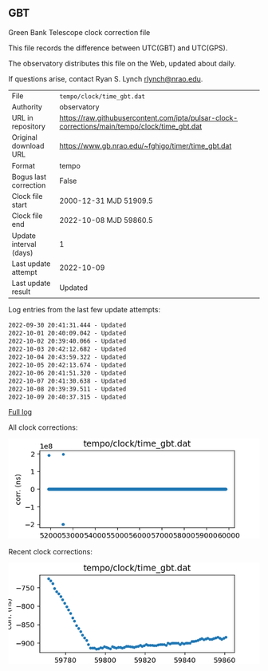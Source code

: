 
## GBT

Green Bank Telescope clock correction file

This file records the difference between UTC(GBT) and UTC(GPS).

The observatory distributes this file on the Web, updated about daily.

If questions arise, contact Ryan S. Lynch <rlynch@nrao.edu>.

|     |     |
|:--- |:--- |
| File | `tempo/clock/time_gbt.dat` |
| Authority | observatory |
| URL in repository | <https://raw.githubusercontent.com/ipta/pulsar-clock-corrections/main/tempo/clock/time_gbt.dat> |
| Original download URL | <https://www.gb.nrao.edu/~fghigo/timer/time_gbt.dat> |
| Format | tempo |
| Bogus last correction | False |
| Clock file start | 2000-12-31 MJD 51909.5 |
| Clock file end | 2022-10-08 MJD 59860.5 |
| Update interval (days) | 1 |
| Last update attempt | 2022-10-09 |
| Last update result | Updated |

Log entries from the last few update attempts:
```
2022-09-30 20:41:31.444 - Updated
2022-10-01 20:40:09.042 - Updated
2022-10-02 20:39:40.066 - Updated
2022-10-03 20:42:12.682 - Updated
2022-10-04 20:43:59.322 - Updated
2022-10-05 20:42:13.674 - Updated
2022-10-06 20:41:51.320 - Updated
2022-10-07 20:41:30.638 - Updated
2022-10-08 20:39:39.511 - Updated
2022-10-09 20:40:37.315 - Updated
```
[Full log](https://raw.githubusercontent.com/ipta/pulsar-clock-corrections/main/log/tempo/clock/time_gbt.dat.log)


All clock corrections:

![plot of all clock corrections](time_gbt.dat.png "All corrections")

Recent clock corrections:

![plot of recent clock corrections](time_gbt.dat.short.png "Recent corrections")

